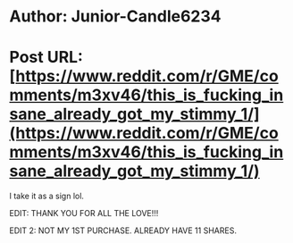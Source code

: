 # Author: Junior-Candle6234
# Post URL: [https://www.reddit.com/r/GME/comments/m3xv46/this_is_fucking_insane_already_got_my_stimmy_1/](https://www.reddit.com/r/GME/comments/m3xv46/this_is_fucking_insane_already_got_my_stimmy_1/)


I take it as a sign lol.

EDIT: THANK YOU FOR ALL THE LOVE!!!

EDIT 2: NOT MY 1ST PURCHASE. ALREADY HAVE 11 SHARES.